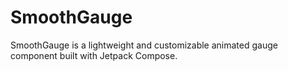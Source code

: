 # SmoothGauge
SmoothGauge is a lightweight and customizable animated gauge component built with Jetpack Compose.

